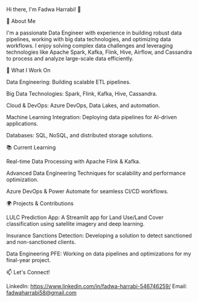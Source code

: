 Hi there, I'm Fadwa Harrabi! 👋

🚀 About Me

I'm a passionate Data Engineer with experience in building robust data pipelines, working with big data technologies, and optimizing data workflows. I enjoy solving complex data challenges and leveraging technologies like Apache Spark, Kafka, Flink, Hive, Airflow, and Cassandra to process and analyze large-scale data efficiently.

💼 What I Work On

Data Engineering: Building scalable ETL pipelines.

Big Data Technologies: Spark, Flink, Kafka, Hive, Cassandra.

Cloud & DevOps: Azure DevOps, Data Lakes, and automation.

Machine Learning Integration: Deploying data pipelines for AI-driven applications.

Databases: SQL, NoSQL, and distributed storage solutions.

📚 Current Learning

Real-time Data Processing with Apache Flink & Kafka.

Advanced Data Engineering Techniques for scalability and performance optimization.

Azure DevOps & Power Automate for seamless CI/CD workflows.

🌍 Projects & Contributions

LULC Prediction App: A Streamlit app for Land Use/Land Cover classification using satellite imagery and deep learning.

Insurance Sanctions Detection: Developing a solution to detect sanctioned and non-sanctioned clients.

Data Engineering PFE: Working on data pipelines and optimizations for my final-year project.

📫 Let's Connect!

LinkedIn: https://www.linkedin.com/in/fadwa-harrabi-546746259/
Email: fadwaharrabi58@gmail.com
